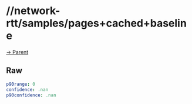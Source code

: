 
# //network-rtt/samples/pages+cached+baseline

[→ Parent](../..)


## Raw


```yaml
p90range: 0
confidence: .nan
p90confidence: .nan

```

